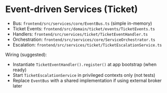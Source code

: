 # Event-driven Services (Ticket)

- Bus: `frontend/src/services/core/EventBus.ts` (simple in-memory)
- Ticket Events: `frontend/src/domain/ticket/events/TicketEvents.ts`
- Handlers: `frontend/src/services/ticket/TicketEventHandler.ts`
- Orchestration: `frontend/src/services/core/ServiceOrchestrator.ts`
- Escalation: `frontend/src/services/ticket/TicketEscalationService.ts`

Wiring (suggested):
- Instantiate `TicketEventHandler().register()` at app bootstrap (when ready)
- Start `TicketEscalationService` in privileged contexts only (not tests)
- Replace `EventBus` with a shared implementation if using external broker later

